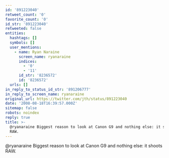 ```yaml
---
id: '891223040'
retweet_count: '0'
favorite_count: '0'
id_str: '891223040'
retweeted: false
entities:
  hashtags: []
  symbols: []
  user_mentions:
    - name: Ryan Naraine
      screen_name: ryanaraine
      indices:
        - '0'
        - '11'
      id_str: '8236572'
      id: '8236572'
  urls: []
in_reply_to_status_id_str: '891206777'
in_reply_to_screen_name: ryanaraine
original_url: https://twitter.com/jth/status/891223040
date: '2008-08-18T16:39:57.000Z'
sitemap: false
robots: noindex
reply: true
title: >-
  @ryanaraine Biggest reason to look at Canon G9 and nothing else: it shoots
  RAW.
---
```


@ryanaraine Biggest reason to look at Canon G9 and nothing else: it shoots RAW.